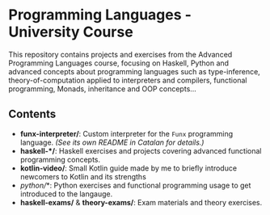 # Programming Languages - University Course

This repository contains projects and exercises from the Advanced Programming Languages course, focusing on Haskell, Python and advanced concepts about programming languages such as type-inference, theory-of-computation applied to interpreters and compilers, functional programming, Monads, inheritance and OOP concepts...

## Contents

- **funx-interpreter/**: Custom interpreter for the `Funx` programming language. *(See its own README in Catalan for details.)*
- **haskell-*/**: Haskell exercises and projects covering advanced functional programming concepts.
- **kotlin-video/**: Small Kotlin guide made by me to briefly introduce newcomers to Kotlin and its strengths
- **python*/**: Python exercises and functional programming usage to get introduced to the langauge.
- **haskell-exams/** & **theory-exams/**: Exam materials and theory exercises.

